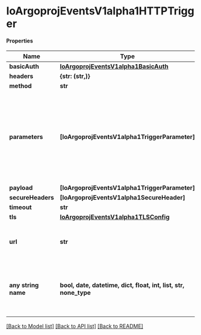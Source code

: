 # IoArgoprojEventsV1alpha1HTTPTrigger

#### Properties
Name | Type | Description | Notes
------------ | ------------- | ------------- | -------------
**basicAuth** | [**IoArgoprojEventsV1alpha1BasicAuth**](IoArgoprojEventsV1alpha1BasicAuth.md) |  | [optional] 
**headers** | **{str: (str,)}** |  | [optional] 
**method** | **str** |  | [optional] 
**parameters** | **[IoArgoprojEventsV1alpha1TriggerParameter]** | Parameters is the list of key-value extracted from event&#x27;s payload that are applied to the HTTP trigger resource. | [optional] 
**payload** | **[IoArgoprojEventsV1alpha1TriggerParameter]** |  | [optional] 
**secureHeaders** | **[IoArgoprojEventsV1alpha1SecureHeader]** |  | [optional] 
**timeout** | **str** |  | [optional] 
**tls** | [**IoArgoprojEventsV1alpha1TLSConfig**](IoArgoprojEventsV1alpha1TLSConfig.md) |  | [optional] 
**url** | **str** | URL refers to the URL to send HTTP request to. | [optional] 
**any string name** | **bool, date, datetime, dict, float, int, list, str, none_type** | any string name can be used but the value must be the correct type | [optional]

[[Back to Model list]](../README.md#documentation-for-models) [[Back to API list]](../README.md#documentation-for-api-endpoints) [[Back to README]](../README.md)

